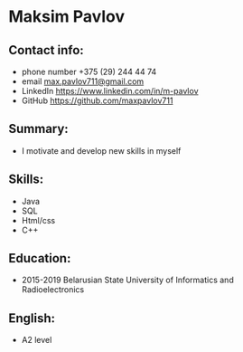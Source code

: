 # Maksim Pavlov

## Contact info:

* phone number +375 (29) 244 44 74
* email max.pavlov711@gmail.com
* LinkedIn https://www.linkedin.com/in/m-pavlov
* GitHub https://github.com/maxpavlov711

## Summary:

* I motivate and develop new skills in myself

## Skills:

* Java
* SQL
* Html/css
* C++

## Education:

* 2015-2019 Belarusian State University of Informatics and Radioelectronics

## English:

* A2 level
